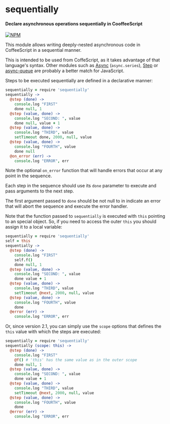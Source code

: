 # sequentially

#### Declare asynchronous operations sequentially in CooffeeScript

[![NPM](https://nodei.co/npm/sequentially.png)](https://nodei.co/npm/sequentially/)

This module allows writing deeply-nested asynchronous
code in CoffeeScript in a sequential manner.

This is intended to be used from CoffeScript, as it takes advantage
of that language's syntax. Other modules such as
[Async](https://www.npmjs.com/package/async) (`async.series`),
[Step](https://www.npmjs.com/package/step)
or [async-queue](https://www.npmjs.com/package/async-queue)
are probably a better match for JavaScript.

Steps to be executed sequentially are defined in a declarative manner:

```coffeescript
sequentially = require 'sequentially'
sequentially ->
  @step (done) ->
    console.log "FIRST"
    done null, 1
  @step (value, done) ->
    console.log "SECOND: ", value
    done null, value + 1
  @step (value, done) ->
    console.log "THIRD", value
    setTimeout done, 2000, null, value
  @step (value, done) ->
    console.log "FOURTH", value
    done null
  @on_error (err) ->
    console.log "ERROR", err
```

Note the optional `on_error` function that will handle errors
that occur at any point in the sequence.

Each step in the sequence should use its `done` parameter
to execute and pass arguments to the next step.

The first argument passed to `done` should be not null to
in indicate an error that will abort the sequence and execute
the error handler.

Note that the function passed to `sequentially` is executed
with `this` pointing to an special object. So, if you need
to access the outer `this` you should assign it to a local variable:

```coffeescript
sequentially = require 'sequentially'
self = this
sequentially ->
  @step (done) ->
    console.log "FIRST"
    self.f()
    done null, 1
  @step (value, done) ->
    console.log "SECOND: ", value
    done value + 1
  @step (value, done) ->
    console.log "THIRD", value
    setTimeout @next, 2000, null, value
  @step (value, done) ->
    console.log "FOURTH", value
    done
  @error (err) ->
    console.log "ERROR", err
```

Or, since version 2.1, you can simply use the `scope` options
that defines the `this` value with which the steps are executed:

```coffeescript
sequentially = require 'sequentially'
sequentially (scope: this) ->
  @step (done) ->
    console.log "FIRST"
    @f() # 'this' has the same value as in the outer scope
    done null, 1
  @step (value, done) ->
    console.log "SECOND: ", value
    done value + 1
  @step (value, done) ->
    console.log "THIRD", value
    setTimeout @next, 2000, null, value
  @step (value, done) ->
    console.log "FOURTH", value
    done
  @error (err) ->
    console.log "ERROR", err
```
